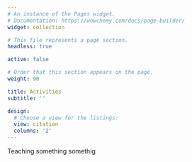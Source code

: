```yaml
---
# An instance of the Pages widget.
# Documentation: https://wowchemy.com/docs/page-builder/
widget: collection

# This file represents a page section.
headless: true

active: false

# Order that this section appears on the page.
weight: 90

title: Activities
subtitle: ''

design:
  # Choose a view for the listings:
  view: citation
  columns: '2'
---
```


Teaching something somethig
